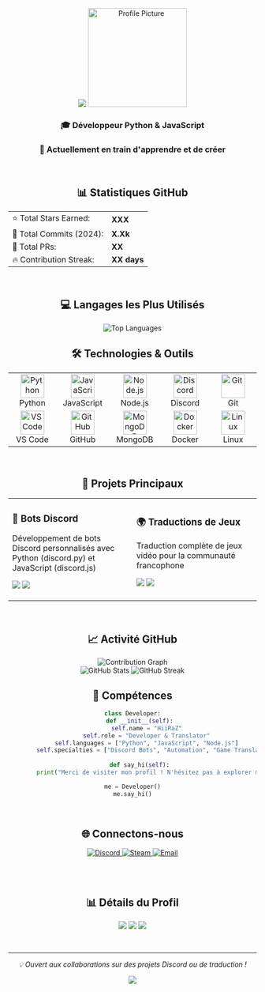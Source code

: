<div align="center">

<img src="https://capsule-render.vercel.app/api?type=waving&color=gradient&customColorList=12&height=200&section=header&text=HiiRaZ&fontSize=80&fontAlignY=35&animation=twinkling&fontColor=fff" />

<img width="200" src="https://avatars.githubusercontent.com/u/101936094?s=400&v=4" alt="Profile Picture"/>

### 🎓 Développeur Python & JavaScript
### 🌱 Actuellement en train d'apprendre et de créer

<br>

## 📊 Statistiques GitHub

<table>
  <tr>
    <td>⭐ Total Stars Earned:</td>
    <td><b>XXX</b></td>
  </tr>
  <tr>
    <td>🔄 Total Commits (2024):</td>
    <td><b>X.Xk</b></td>
  </tr>
  <tr>
    <td>🔀 Total PRs:</td>
    <td><b>XX</b></td>
  </tr>
  <tr>
    <td>🔥 Contribution Streak:</td>
    <td><b>XX days</b></td>
  </tr>
</table>

<br>

## 💻 Langages les Plus Utilisés

<img src="https://github-readme-stats.vercel.app/api/top-langs/?username=HiiRaZ&layout=compact&theme=github_dark&hide_border=true&bg_color=0d1117&title_color=58a6ff&text_color=c9d1d9" alt="Top Languages"/>

<br>

## 🛠️ Technologies & Outils

<table>
  <tr>
    <td align="center" width="96">
      <img src="https://skillicons.dev/icons?i=python" width="48" height="48" alt="Python" />
      <br>Python
    </td>
    <td align="center" width="96">
      <img src="https://skillicons.dev/icons?i=js" width="48" height="48" alt="JavaScript" />
      <br>JavaScript
    </td>
    <td align="center" width="96">
      <img src="https://skillicons.dev/icons?i=nodejs" width="48" height="48" alt="Node.js" />
      <br>Node.js
    </td>
    <td align="center" width="96">
      <img src="https://skillicons.dev/icons?i=discord" width="48" height="48" alt="Discord" />
      <br>Discord
    </td>
    <td align="center" width="96">
      <img src="https://skillicons.dev/icons?i=git" width="48" height="48" alt="Git" />
      <br>Git
    </td>
  </tr>
  <tr>
    <td align="center" width="96">
      <img src="https://skillicons.dev/icons?i=vscode" width="48" height="48" alt="VS Code" />
      <br>VS Code
    </td>
    <td align="center" width="96">
      <img src="https://skillicons.dev/icons?i=github" width="48" height="48" alt="GitHub" />
      <br>GitHub
    </td>
    <td align="center" width="96">
      <img src="https://skillicons.dev/icons?i=mongodb" width="48" height="48" alt="MongoDB" />
      <br>MongoDB
    </td>
    <td align="center" width="96">
      <img src="https://skillicons.dev/icons?i=docker" width="48" height="48" alt="Docker" />
      <br>Docker
    </td>
    <td align="center" width="96">
      <img src="https://skillicons.dev/icons?i=linux" width="48" height="48" alt="Linux" />
      <br>Linux
    </td>
  </tr>
</table>

<br>

## 🚀 Projets Principaux

<table>
  <tr>
    <td width="50%">
      <h3>🤖 Bots Discord</h3>
      <p>Développement de bots Discord personnalisés avec Python (discord.py) et JavaScript (discord.js)</p>
      <p>
        <img src="https://img.shields.io/badge/Python-3776AB?style=flat-square&logo=python&logoColor=white"/>
        <img src="https://img.shields.io/badge/Discord.py-5865F2?style=flat-square&logo=discord&logoColor=white"/>
      </p>
    </td>
    <td width="50%">
      <h3>🌍 Traductions de Jeux</h3>
      <p>Traduction complète de jeux vidéo pour la communauté francophone</p>
      <p>
        <img src="https://img.shields.io/badge/Fisher_Online-Complet-success?style=flat-square"/>
        <a href="https://steamcommunity.com/sharedfiles/filedetails/?id=3208980940">
          <img src="https://img.shields.io/badge/Steam-Workshop-000000?style=flat-square&logo=steam&logoColor=white"/>
        </a>
      </p>
    </td>
  </tr>
</table>

<br>

## 📈 Activité GitHub

<img src="https://github-readme-activity-graph.vercel.app/graph?username=HiiRaZ&theme=github-compact&hide_border=true&bg_color=0d1117&color=58a6ff&line=58a6ff&point=c9d1d9" alt="Contribution Graph"/>

<br>

<img src="https://github-readme-stats.vercel.app/api?username=HiiRaZ&show_icons=true&theme=github_dark&hide_border=true&bg_color=0d1117&title_color=58a6ff&text_color=c9d1d9&icon_color=58a6ff" alt="GitHub Stats"/>

<img src="https://github-readme-streak-stats.herokuapp.com/?user=HiiRaZ&theme=github-dark-blue&hide_border=true&background=0d1117&ring=58a6ff&fire=58a6ff&currStreakLabel=58a6ff" alt="GitHub Streak"/>

<br>

## 💼 Compétences

```python
class Developer:
    def __init__(self):
        self.name = "HiiRaZ"
        self.role = "Developer & Translator"
        self.languages = ["Python", "JavaScript", "Node.js"]
        self.specialties = ["Discord Bots", "Automation", "Game Translation"]
        
    def say_hi(self):
        print("Merci de visiter mon profil ! N'hésitez pas à explorer mes projets 🚀")

me = Developer()
me.say_hi()
```

<br>

## 🌐 Connectons-nous

<a href="https://discord.com/users/YOUR_ID">
  <img src="https://img.shields.io/badge/Discord-5865F2?style=for-the-badge&logo=discord&logoColor=white" alt="Discord"/>
</a>
<a href="https://steamcommunity.com/id/YOUR_ID">
  <img src="https://img.shields.io/badge/Steam-000000?style=for-the-badge&logo=steam&logoColor=white" alt="Steam"/>
</a>
<a href="mailto:your.email@example.com">
  <img src="https://img.shields.io/badge/Email-D14836?style=for-the-badge&logo=gmail&logoColor=white" alt="Email"/>
</a>

<br><br>

## 📊 Détails du Profil

![](https://komarev.com/ghpvc/?username=HiiRaZ&color=58a6ff&style=flat-square&label=Visiteurs)
![](https://img.shields.io/github/followers/HiiRaZ?style=flat-square&color=58a6ff&labelColor=0d1117)
![](https://img.shields.io/github/stars/HiiRaZ?style=flat-square&color=58a6ff&labelColor=0d1117)

<br>

---

<p align="center">
  <i>💡 Ouvert aux collaborations sur des projets Discord ou de traduction !</i>
</p>

<img src="https://capsule-render.vercel.app/api?type=waving&color=gradient&customColorList=12&height=100&section=footer" />

</div>
